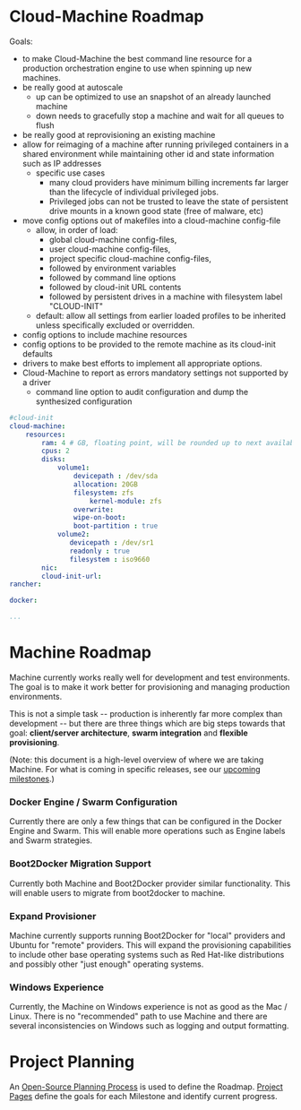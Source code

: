 # Cloud-Machine Roadmap

Goals:
* to make Cloud-Machine the best command line resource for a production orchestration engine to use when spinning up new machines.
* be really good at autoscale
    * up can be optimized to use an snapshot of an already launched machine
    * down needs to gracefully stop a machine and wait for all queues to flush
* be really good at reprovisioning an existing machine
* allow for reimaging of a machine after running privileged containers
  in a shared environment while maintaining other id and state information such as IP addresses
    * specific use cases
        * many cloud providers have minimum billing increments far larger
          than the lifecycle of individual privileged jobs.
        * Privileged jobs can not be trusted to leave the state of persistent drive mounts
          in a known good state (free of malware, etc)
* move config options out of makefiles into a cloud-machine config-file
    * allow, in order of load:
        * global cloud-machine config-files,
        * user cloud-machine config-files,
        * project specific cloud-machine config-files,
        * followed by environment variables
        * followed by command line options
        * followed by cloud-init URL contents
        * followed by persistent drives in a machine with filesystem label "CLOUD-INIT"
    * default: allow all settings from earlier loaded profiles to be inherited unless specifically excluded or overridden.
* config options to include machine resources
* config options to be provided to the remote machine as its cloud-init defaults
* drivers to make best efforts to implement all appropriate options.
* Cloud-Machine to report as errors mandatory settings not supported by a driver
    * command line option to audit configuration and dump the synthesized configuration


```yml
#cloud-init
cloud-machine:
    resources:
        ram: 4 # GB, floating point, will be rounded up to next available unit from driver)
        cpus: 2
        disks:
            volume1:
                devicepath : /dev/sda
                allocation: 20GB
                filesystem: zfs
                    kernel-module: zfs
                overwrite:
                wipe-on-boot:
                boot-partition : true
            volume2:
               devicepath : /dev/sr1
               readonly : true
               filesystem : iso9660
        nic:
        cloud-init-url:
rancher:

docker:

...
```



# Machine Roadmap

Machine currently works really well for development and test environments. The
goal is to make it work better for provisioning and managing production
environments.

This is not a simple task -- production is inherently far more complex than
development -- but there are three things which are big steps towards that goal:
**client/server architecture**, **swarm integration** and **flexible
provisioning**.

(Note: this document is a high-level overview of where we are taking Machine.
For what is coming in specific releases, see our [upcoming
milestones](https://github.com/docker/machine/milestones).)

### Docker Engine / Swarm Configuration

Currently there are only a few things that can be configured in the Docker Engine and Swarm.  This will enable more operations such as Engine labels and Swarm strategies.

### Boot2Docker Migration Support

Currently both Machine and Boot2Docker provider similar functionality.  This will enable users to migrate from boot2docker to machine.

### Expand Provisioner

Machine currently supports running Boot2Docker for "local" providers and Ubuntu for "remote" providers.  This will expand the provisioning capabilities to include other base operating systems such as Red Hat-like distributions and possibly other "just enough" operating systems.

### Windows Experience

Currently, the Machine on Windows experience is not as good as the Mac / Linux.  There is no "recommended" path to use Machine and there are several inconsistencies on Windows such as logging and output formatting.

# Project Planning

An [Open-Source Planning Process](https://github.com/docker/machine/wiki/Open-Source-Planning-Process) is used to define the Roadmap. [Project Pages](https://github.com/docker/machine/wiki) define the goals for each Milestone and identify current progress.
